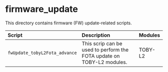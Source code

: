 # firmware_update

This directory contains firmware (FW) update-related scripts.


| **Script** | **Description** | **Modules** |
| :---  | :---  | :---  |
| `fwUpdate_tobyL2Fota_advance` | This scrip can be used to perform the FOTA update on TOBY-L2 modules. | TOBY-L2 |
 